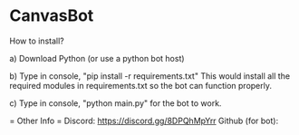# CanvasBot

How to install?

a) Download Python (or use a python bot host) 

b) Type in console, "pip install -r requirements.txt" 
This would install all the required modules in requirements.txt so the bot can function properly.

c) Type in console, "python main.py" for the bot to work. 



=   Other Info   =
Discord: https://discord.gg/8DPQhMpYrr
Github (for bot):  
